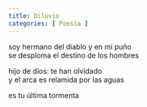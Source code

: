 ```yaml
---
title: Diluvio 
categories: [ Poesía ]
---
```


soy hermano del diablo y en mi puño <br>
se desploma el destino de los hombres 

hijo de dios: te han olvidado <br>
y el arca es relamida por las aguas 

es tu última tormenta
